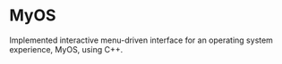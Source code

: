 # MyOS
Implemented interactive menu-driven interface for an operating system experience, MyOS, using C++. 
